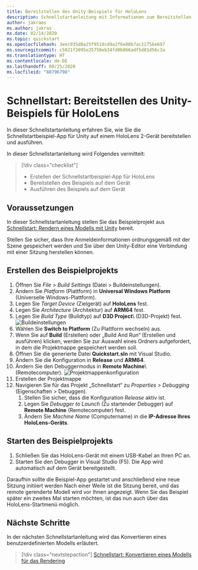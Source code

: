 ```yaml
---
title: Bereitstellen des Unity-Beispiels für HoloLens
description: Schnellstartanleitung mit Informationen zum Bereitstellen des Unity-Beispiels in HoloLens
author: jakrams
ms.author: jakras
ms.date: 02/14/2020
ms.topic: quickstart
ms.openlocfilehash: 3eec935d0a25f9510cd9a2f6e00b7ac22756e697
ms.sourcegitcommit: c5021f2095e25750eb34fd0b866adf5d81d56c3a
ms.translationtype: HT
ms.contentlocale: de-DE
ms.lasthandoff: 08/25/2020
ms.locfileid: "88796798"
---
```

# <a name="quickstart-deploy-unity-sample-to-hololens"></a>Schnellstart: Bereitstellen des Unity-Beispiels für HoloLens

In dieser Schnellstartanleitung erfahren Sie, wie Sie die Schnellstartbeispiel-App für Unity auf einem HoloLens 2-Gerät bereitstellen und ausführen.

In dieser Schnellstartanleitung wird Folgendes vermittelt:

> [!div class="checklist"]
>
>* Erstellen der Schnellstartbeispiel-App für HoloLens
>* Bereitstellen des Beispiels auf dem Gerät
>* Ausführen des Beispiels auf dem Gerät

## <a name="prerequisites"></a>Voraussetzungen

In dieser Schnellstartanleitung stellen Sie das Beispielprojekt aus [Schnellstart: Rendern eines Modells mit Unity](render-model.md) bereit.

Stellen Sie sicher, dass Ihre Anmeldeinformationen ordnungsgemäß mit der Szene gespeichert werden und Sie über den Unity-Editor eine Verbindung mit einer Sitzung herstellen können.

## <a name="build-the-sample-project"></a>Erstellen des Beispielprojekts

1. Öffnen Sie *File > Build Settings* (Datei > Buildeinstellungen).
1. Ändern Sie *Platform* (Plattform) in **Universal Windows Platform** (Universelle Windows-Plattform).
1. Legen Sie *Target Device* (Zielgerät) auf **HoloLens** fest.
1. Legen Sie *Architecture* (Architektur) auf **ARM64** fest.
1. Legen Sie *Build Type* (Buildtyp) auf **D3D Project**\ (D3D-Projekt) fest.
    ![Buildeinstellungen](./media/unity-build-settings.png)
1. Wählen Sie **Switch to Platform** (Zu Plattform wechseln) aus.
1. Wenn Sie auf **Build** (Erstellen) oder „Build And Run“ (Erstellen und ausführen) klicken, werden Sie zur Auswahl eines Ordners aufgefordert, in dem die Projektmappe gespeichert werden soll.
1. Öffnen Sie die generierte Datei **Quickstart.sln** mit Visual Studio.
1. Ändern Sie die Konfiguration in **Release** und **ARM64**.
1. Ändern Sie den Debuggermodus in **Remote Machine**\ (Remotecomputer).
    ![Projektmappenkonfiguration](media/unity-deploy-config.png)
1. Erstellen der Projektmappe
1. Navigieren Sie für das Projekt „Schnellstart“ zu *Properties > Debugging* (Eigenschaften > Debuggen).
    1. Stellen Sie sicher, dass die Konfiguration *Release* aktiv ist.
    1. Legen Sie *Debugger to Launch* (Zu startender Debugger) auf **Remote Machine** (Remotecomputer) fest.
    1. Ändern Sie *Machine Name* (Computername) in die **IP-Adresse Ihres HoloLens-Geräts**.

## <a name="launch-the-sample-project"></a>Starten des Beispielprojekts

1. Schließen Sie das HoloLens-Gerät mit einem USB-Kabel an Ihren PC an.
1. Starten Sie den Debugger in Visual Studio (F5). Die App wird automatisch auf dem Gerät bereitgestellt.

Daraufhin sollte die Beispiel-App gestartet und anschließend eine neue Sitzung initiiert werden Nach einer Weile ist die Sitzung bereit, und das remote gerenderte Modell wird vor Ihnen angezeigt.
Wenn Sie das Beispiel später ein zweites Mal starten möchten, ist das nun auch über das HoloLens-Startmenü möglich.

## <a name="next-steps"></a>Nächste Schritte

In der nächsten Schnellstartanleitung wird das Konvertieren eines benutzerdefinierten Modells erläutert.

> [!div class="nextstepaction"]
> [Schnellstart: Konvertieren eines Modells für das Rendering](convert-model.md)

